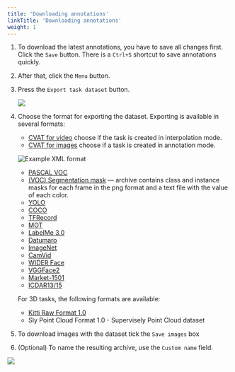 ```yaml
---
title: 'Downloading annotations'
linkTitle: 'Downloading annotations'
weight: 1
---
```


1. To download the latest annotations, you have to save all changes first.
   Сlick the `Save` button. There is a `Ctrl+S` shortcut to save annotations quickly.
1. After that, сlick the `Menu` button.
1. Press the `Export task dataset` button.

   ![](/images/image028.jpg)

1. Choose the format for exporting the dataset. Exporting is available in several formats:

   - [CVAT for video](/docs/manual/advanced/xml_format/#interpolation)
     choose if the task is created in interpolation mode.
   - [CVAT for images](/docs/manual/advanced/xml_format/#annotation)
     choose if a task is created in annotation mode.

   ![](/images/image029.jpg 'Example XML format')

   - [PASCAL VOC](http://host.robots.ox.ac.uk/pascal/VOC/)
   - [(VOC) Segmentation mask](http://host.robots.ox.ac.uk/pascal/VOC/) —
     archive contains class and instance masks for each frame in the png
     format and a text file with the value of each color.
   - [YOLO](https://pjreddie.com/darknet/yolo/)
   - [COCO](http://cocodataset.org/#format-data)
   - [TFRecord](https://www.tensorflow.org/tutorials/load_data/tfrecord)
   - [MOT](https://motchallenge.net/)
   - [LabelMe 3.0](http://labelme.csail.mit.edu/Release3.0/)
   - [Datumaro](https://github.com/openvinotoolkit/cvat/tree/develop/cvat/apps/dataset_manager/formats/datumaro)
   - [ImageNet](http://www.image-net.org/)
   - [CamVid](http://mi.eng.cam.ac.uk/research/projects/VideoRec/CamVid/)
   - [WIDER Face](http://shuoyang1213.me/WIDERFACE/)
   - [VGGFace2](https://github.com/ox-vgg/vgg_face2)
   - [Market-1501](https://www.aitribune.com/dataset/2018051063)
   - [ICDAR13/15](https://rrc.cvc.uab.es/?ch=2)


   For 3D tasks, the following formats are available:
   - [Kitti Raw Format 1.0](http://www.cvlibs.net/datasets/kitti/raw_data.php)
   - Sly Point Cloud Format 1.0  - Supervisely Point Cloud dataset

1. To download images with the dataset tick the `Save images` box

1. (Optional) To name the resulting archive, use the `Custom name` field.

  ![](/images/image225.jpg)
